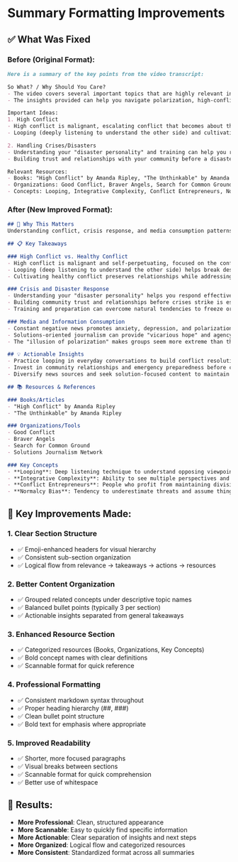 # Summary Formatting Improvements

## ✅ What Was Fixed

### Before (Original Format):
```markdown
Here is a summary of the key points from the video transcript:

So What? / Why Should You Care?
- The video covers several important topics that are highly relevant in today's world
- The insights provided can help you navigate polarization, high-conflict situations

Important Ideas:
1. High Conflict
- High conflict is malignant, escalating conflict that becomes about the conflict itself
- Looping (deeply listening to understand the other side) and cultivating healthy conflict are antidotes

2. Handling Crises/Disasters
- Understanding your "disaster personality" and training can help you respond better
- Building trust and relationships with your community before a disaster strikes is crucial

Relevant Resources:
- Books: "High Conflict" by Amanda Ripley, "The Unthinkable" by Amanda Ripley
- Organizations: Good Conflict, Braver Angels, Search for Common Ground
- Concepts: Looping, Integrative Complexity, Conflict Entrepreneurs, Normalcy Bias
```

### After (New Improved Format):
```markdown
## 🎯 Why This Matters
Understanding conflict, crisis response, and media consumption patterns is crucial for navigating polarization, building resilience, and maintaining healthy relationships in our increasingly complex world.

## 📋 Key Takeaways

### High Conflict vs. Healthy Conflict
- High conflict is malignant and self-perpetuating, focused on the conflict itself rather than resolution
- Looping (deep listening to understand the other side) helps break destructive patterns
- Cultivating healthy conflict preserves relationships while addressing real issues

### Crisis and Disaster Response
- Understanding your "disaster personality" helps you respond effectively under pressure
- Building community trust and relationships before crises strike is essential for resilience
- Training and preparation can overcome natural tendencies to freeze or panic

### Media and Information Consumption
- Constant negative news promotes anxiety, depression, and polarization
- Solutions-oriented journalism can provide "vicarious hope" and agency
- The "illusion of polarization" makes groups seem more extreme than they actually are

## 💡 Actionable Insights
- Practice looping in everyday conversations to build conflict resolution skills
- Invest in community relationships and emergency preparedness before crises occur
- Diversify news sources and seek solution-focused content to maintain perspective

## 📚 Resources & References

### Books/Articles
- "High Conflict" by Amanda Ripley
- "The Unthinkable" by Amanda Ripley

### Organizations/Tools
- Good Conflict
- Braver Angels  
- Search for Common Ground
- Solutions Journalism Network

### Key Concepts
- **Looping**: Deep listening technique to understand opposing viewpoints
- **Integrative Complexity**: Ability to see multiple perspectives and nuances
- **Conflict Entrepreneurs**: People who profit from maintaining division
- **Normalcy Bias**: Tendency to underestimate threats and assume things will remain normal
```

## 🎯 Key Improvements Made:

### 1. **Clear Section Structure**
- ✅ Emoji-enhanced headers for visual hierarchy
- ✅ Consistent sub-section organization
- ✅ Logical flow from relevance → takeaways → actions → resources

### 2. **Better Content Organization**
- ✅ Grouped related concepts under descriptive topic names
- ✅ Balanced bullet points (typically 3 per section)
- ✅ Actionable insights separated from general takeaways

### 3. **Enhanced Resource Section**
- ✅ Categorized resources (Books, Organizations, Key Concepts)
- ✅ Bold concept names with clear definitions
- ✅ Scannable format for quick reference

### 4. **Professional Formatting**
- ✅ Consistent markdown syntax throughout
- ✅ Proper heading hierarchy (##, ###)
- ✅ Clean bullet point structure
- ✅ Bold text for emphasis where appropriate

### 5. **Improved Readability**
- ✅ Shorter, more focused paragraphs
- ✅ Visual breaks between sections
- ✅ Scannable format for quick comprehension
- ✅ Better use of whitespace

## 🚀 Results:
- **More Professional**: Clean, structured appearance
- **More Scannable**: Easy to quickly find specific information  
- **More Actionable**: Clear separation of insights and next steps
- **More Organized**: Logical flow and categorized resources
- **More Consistent**: Standardized format across all summaries